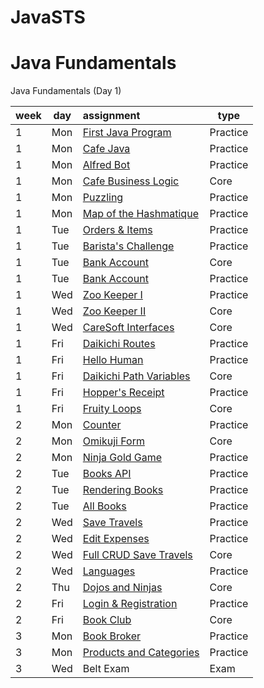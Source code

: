 # JavaSTS

# Java Fundamentals

Java Fundamentals (Day 1)

| week | day | assignment                                                              | type     |
|------|-----|:------------------------------------------------------------------------|----------|
| 1    | Mon | [First Java Program](FirstJavaProgramSts/src/tylermaxwell/Main.java)    | Practice |
| 1    | Mon | [Cafe Java](CafeJavaSts/src/tylermaxwell/CafeJava.java/)                | Practice |
| 1    | Mon | [Alfred Bot](AlfredBotSts/src/tylermaxwell)                             | Practice |
| 1    | Mon | [Cafe Business Logic](CafeBusinessLogicSts/src/tylermaxwell)            | Core     |
| 1    | Mon | [Puzzling](PuzzlingSts/src/tylermaxwell)                                | Practice |
| 1    | Mon | [Map of the Hashmatique](MapOfTheHashmatique/README.md)                 | Practice |
| 1    | Tue | [Orders & Items](OrdersAndItems/README.md)	                           | Practice |
| 1    | Tue | [Barista's Challenge](BaristasChallenge/README.md)	                   | Practice |
| 1    | Tue | [Bank Account](BankAccount/README.md)	                               |     Core |
| 1    | Tue | [Bank Account](Coffeedore64/README.md)	                               | Practice |
| 1    | Wed | [Zoo Keeper I](ZooKeeperI/README.md)	                                   | Practice |
| 1    | Wed | [Zoo Keeper II](ZooKeeperII/README.md)	                               |     Core |
| 1    | Wed | [CareSoft Interfaces](CareSoftInterfaces/README.md)	                   |     Core |
| 1    | Fri | [Daikichi Routes](DaikichiRoutes/README.md)	                           | Practice |
| 1    | Fri | [Hello Human](HelloHuman/README.md)	                                   | Practice |
| 1    | Fri | [Daikichi Path Variables](DaikichiPathVariables/README.md)	           |     Core |
| 1    | Fri | [Hopper's Receipt](HoppersReceipt/README.md)	                           | Practice |
| 1    | Fri | [Fruity Loops](FruityLoops/README.md)	                               |     Core |
| 2    | Mon | [Counter](Counter/README.md)  	                                       | Practice |
| 2    | Mon | [Omikuji Form](OmikujiForm/README.md)                                   |     Core |
| 2    | Mon | [Ninja Gold Game](NinjaGoldGame/README.md)	                           | Practice |
| 2    | Tue | [Books API](BooksApi/README.md)	                                       | Practice |
| 2    | Tue | [Rendering Books](BooksApi/README.md)	                               | Practice |
| 2    | Tue | [All Books](AllBooks/README.md)	                                       | Practice |
| 2    | Wed | [Save Travels](SaveTravels/README.md)	                               | Practice |
| 2    | Wed | [Edit Expenses](EditExpenses/README.md)                                 | Practice |
| 2    | Wed | [Full CRUD Save Travels](FullCrudSaveTravels)                           | Core     |
| 2    | Wed | [Languages](Languages/README.md)	                                       | Practice |
| 2    | Thu | [Dojos and Ninjas](DojosAndNinjas/README.md)                            | Core     |
| 2    | Fri | [Login & Registration](LoginRegistration/README.md)                     | Practice |
| 2    | Fri | [Book Club](LoginRegistration/README.md)	                               |     Core |
| 3    | Mon | [Book Broker](BookBroker/README.md)	                                   | Practice |
| 3    | Mon | [Products and Categories](ProductsAndCategories/README.md)              | Practice |
| 3    | Wed | Belt Exam                                                               |     Exam |
